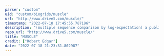 ```yaml
---
parser: "custom"
uid: "custom/biogrids/muscle"
url: "http://www.drive5.com/muscle/"
timestamp: "2022-07-18 17:45:55.787196"
description: "(multiple sequence comparison by log-expectation) a public domain multiple alignment software for protein and nucleotide sequences."
repo_url: "http://www.drive5.com/muscle/"
title: "MUSCLE"
credit: ["Robert Edgar"]
date: "2022-07-18 21:23:31.802987"
---
```

